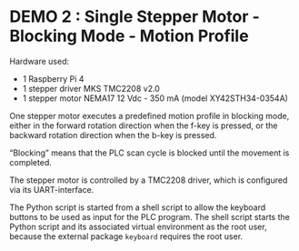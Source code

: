 # DEMO 2 : Single Stepper Motor - Blocking Mode - Motion Profile

Hardware used:
- 1 Raspberry Pi 4
- 1 stepper driver MKS TMC2208 v2.0
- 1 stepper motor NEMA17 12 Vdc - 350 mA (model XY42STH34-0354A)

One stepper motor executes a predefined motion profile in blocking mode, either 
in the forward rotation direction when the f-key is pressed, or the backward 
rotation direction when the b-key is pressed.

“Blocking” means that the PLC scan cycle is blocked until the movement is 
completed.

The stepper motor is controlled by a TMC2208 driver, which is configured via 
its UART-interface.

The Python script is started from a shell script to allow the keyboard buttons 
to be used as input for the PLC program. The shell script starts the Python 
script and its associated virtual environment as the root user, because the 
external package `keyboard` requires the root user.

